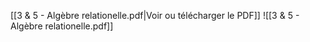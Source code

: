 ﻿[[3 & 5 - Algèbre relationelle.pdf|Voir ou télécharger le PDF]]
![[3 & 5 - Algèbre relationelle.pdf]]
